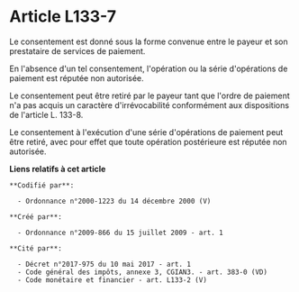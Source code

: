 # Article L133-7

Le consentement est donné sous la forme convenue entre le payeur et son prestataire de services de paiement. 

En l'absence d'un tel consentement, l'opération ou la série d'opérations de paiement est réputée non autorisée. 

Le consentement peut être retiré par le payeur tant que l'ordre de paiement n'a pas acquis un caractère d'irrévocabilité
conformément aux dispositions de l'article L. 133-8. 

Le consentement à l'exécution d'une série d'opérations de paiement peut être retiré, avec pour effet que toute opération
postérieure est réputée non autorisée.

**Liens relatifs à cet article**

	**Codifié par**:

	  - Ordonnance n°2000-1223 du 14 décembre 2000 (V)

	**Créé par**:

	  - Ordonnance n°2009-866 du 15 juillet 2009 - art. 1

	**Cité par**:

	  - Décret n°2017-975 du 10 mai 2017 - art. 1
	  - Code général des impôts, annexe 3, CGIAN3. - art. 383-0 (VD)
	  - Code monétaire et financier - art. L133-2 (V)
